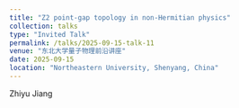 ```yaml
---
title: "Z2 point-gap topology in non-Hermitian physics"
collection: talks
type: "Invited Talk"
permalink: /talks/2025-09-15-talk-11
venue: "东北大学量子物理前沿讲座"
date: 2025-09-15
location: "Northeastern University, Shenyang, China"
---
```

Zhiyu Jiang  
